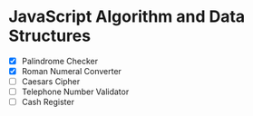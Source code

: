 # JavaScript Algorithm and Data Structures

- [x] Palindrome Checker
- [x] Roman Numeral Converter
- [ ] Caesars Cipher
- [ ] Telephone Number Validator
- [ ] Cash Register 
